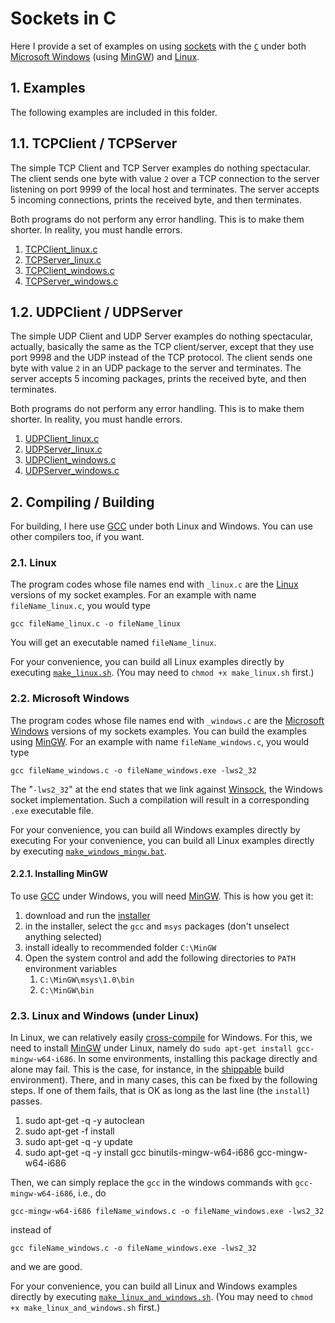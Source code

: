 # Sockets in C

Here I provide a set of examples on using [sockets](https://en.wikipedia.org/wiki/Network_socket)
with the [`C`](https://en.wikipedia.org/wiki/C_%28programming_language%29) under both [Microsoft Windows](https://en.wikipedia.org/wiki/Windows) (using [MinGW](http://mingw.org/)) and [Linux](https://en.wikipedia.org/wiki/Linux).

## 1. Examples

The following examples are included in this folder.

## 1.1. TCPClient / TCPServer

The simple TCP Client and TCP Server examples do nothing spectacular.
The client sends one byte with value `2` over a TCP connection to the server listening on port 9999 of the local host and terminates.
The server accepts 5 incoming connections, prints the received byte, and then terminates.

Both programs do not perform any error handling. This is to make them shorter. In reality, you must handle errors.

1. [TCPClient_linux.c](http://github.com/thomasWeise/distributedComputingExamples/tree/master/sockets/c/TCPClient_linux.c)
1. [TCPServer_linux.c](http://github.com/thomasWeise/distributedComputingExamples/tree/master/sockets/c/TCPServer_linux.c)
1. [TCPClient_windows.c](http://github.com/thomasWeise/distributedComputingExamples/tree/master/sockets/c/TCPClient_windows.c)
1. [TCPServer_windows.c](http://github.com/thomasWeise/distributedComputingExamples/tree/master/sockets/c/TCPServer_windows.c)

## 1.2. UDPClient / UDPServer

The simple UDP Client and UDP Server examples do nothing spectacular, actually, basically the same as the TCP client/server, except that they use port 9998 and the UDP instead of the TCP protocol.
The client sends one byte with value `2` in an UDP package to the server and terminates.
The server accepts 5 incoming packages, prints the received byte, and then terminates.

Both programs do not perform any error handling. This is to make them shorter. In reality, you must handle errors.

1. [UDPClient_linux.c](http://github.com/thomasWeise/distributedComputingExamples/tree/master/sockets/c/UDPClient_linux.c)
1. [UDPServer_linux.c](http://github.com/thomasWeise/distributedComputingExamples/tree/master/sockets/c/UDPServer_linux.c)
1. [UDPClient_windows.c](http://github.com/thomasWeise/distributedComputingExamples/tree/master/sockets/c/UDPClient_windows.c)
1. [UDPServer_windows.c](http://github.com/thomasWeise/distributedComputingExamples/tree/master/sockets/c/UDPServer_windows.c)

## 2. Compiling / Building

For building, I here use [GCC](https://en.wikipedia.org/wiki/GNU_Compiler_Collection) under both Linux and Windows. You can use other compilers too, if you want.

### 2.1. Linux

The program codes whose file names end with `_linux.c` are the [Linux](https://en.wikipedia.org/wiki/Linux) versions of my socket examples. For an example with name `fileName_linux.c`, you would type

    gcc fileName_linux.c -o fileName_linux
    
You will get an executable named `fileName_linux`.
 
For your convenience, you can build all Linux examples directly by executing [`make_linux.sh`](http://github.com/thomasWeise/distributedComputingExamples/tree/master/sockets/c/make_linux.sh). (You may need to `chmod +x make_linux.sh` first.)

### 2.2. Microsoft Windows

The program codes whose file names end with `_windows.c` are the [Microsoft Windows](https://en.wikipedia.org/wiki/Windows) versions of my sockets examples. You can build the examples using [MinGW](http://mingw.org/). For an example with name `fileName_windows.c`, you would type

    gcc fileName_windows.c -o fileName_windows.exe -lws2_32

The "`-lws2_32`" at the end states that we link against [Winsock](https://en.wikipedia.org/wiki/Winsock), the Windows socket implementation. Such a compilation will result in a corresponding `.exe` executable file. 

For your convenience, you can build all Windows examples directly by executing For your convenience, you can build all Linux examples directly by executing [`make_windows_mingw.bat`](http://github.com/thomasWeise/distributedComputingExamples/tree/master/sockets/c/make_windows_mingw.bat).

#### 2.2.1. Installing MinGW

To use [GCC](https://en.wikipedia.org/wiki/GNU_Compiler_Collection) under Windows, you will need [MinGW](http://mingw.org/). This is how you get it:

1. download and run the [installer](https://sourceforge.net/projects/mingw/files/Installer/mingw-get-setup.exe/download)
2. in the installer, select the `gcc` and `msys` packages (don't unselect anything selected)
3. install ideally to recommended folder `C:\MinGW`
4. Open the system control and add the following directories to `PATH` environment variables 
   1. `C:\MinGW\msys\1.0\bin`
   2. `C:\MinGW\bin`
   
### 2.3. Linux and Windows (under Linux)

In Linux, we can relatively easily [cross-compile](https://en.wikipedia.org/wiki/Cross_compiler) for Windows.
For this, we need to install [MinGW](http://mingw.org/) under Linux, namely do `sudo apt-get install gcc-mingw-w64-i686`. In some environments, installing this package directly and alone may fail. This is the case, for instance, in the [shippable](https://app.shippable.com/projects/56d905429d043da07b368422) build environment). There, and in many cases, this can be fixed by the following steps. If one of them fails, that is OK as long as the last line (the `install`) passes.

1. sudo apt-get -q -y autoclean
2. sudo apt-get -f install
3. sudo apt-get -q -y update
4. sudo apt-get -q -y install gcc binutils-mingw-w64-i686 gcc-mingw-w64-i686  

Then, we can simply replace the `gcc` in the windows commands with `gcc-mingw-w64-i686`, i.e., do

    gcc-mingw-w64-i686 fileName_windows.c -o fileName_windows.exe -lws2_32

instead of

    gcc fileName_windows.c -o fileName_windows.exe -lws2_32
   
and we are good.

For your convenience, you can build all Linux and Windows examples directly by executing [`make_linux_and_windows.sh`](http://github.com/thomasWeise/distributedComputingExamples/tree/master/sockets/c/make_linux_and_windows.sh). (You may need to `chmod +x make_linux_and_windows.sh` first.)